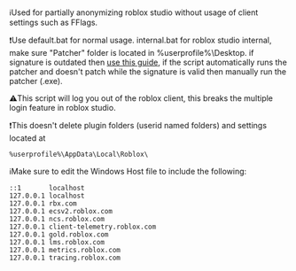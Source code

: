 ℹ️Used for partially anonymizing roblox studio without usage of client settings such as FFlags.

❗Use default.bat for normal usage. internal.bat for roblox studio internal, make sure "Patcher" folder is located in %userprofile%\Desktop\. if signature is outdated then [use this guide](https://github.com/7ap/internal-studio-patcher/wiki/Updating), if the script automatically runs the patcher and doesn't patch while the signature is valid then manually run the patcher (.exe).

⚠️This script will log you out of the roblox client, this breaks the multiple login feature in roblox studio.

❗This doesn't delete plugin folders (userid named folders) and settings located at 
```
%userprofile%\AppData\Local\Roblox\
```
ℹ️Make sure to edit the Windows Host file to include the following:

```
::1       localhost
127.0.0.1 localhost
127.0.0.1 rbx.com
127.0.0.1 ecsv2.roblox.com
127.0.0.1 ncs.roblox.com
127.0.0.1 client-telemetry.roblox.com
127.0.0.1 gold.roblox.com
127.0.0.1 lms.roblox.com
127.0.0.1 metrics.roblox.com
127.0.0.1 tracing.roblox.com
```
